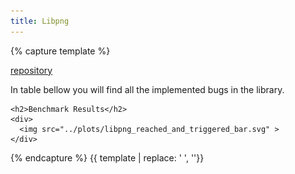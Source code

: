 ```yaml
---
title: Libpng
---
```


{% capture template %}

<a href="https://github.com/glennrp/libpng">repository</a>

<div class="targets">
    <span>
        In table bellow you will find all the implemented bugs in the  library.
    </span>

    <h2>Benchmark Results</h2>
    <div>
      <img src="../plots/libpng_reached_and_triggered_bar.svg" >
    </div>
</div>

{% endcapture %}
{{ template | replace: '    ', ''}}
